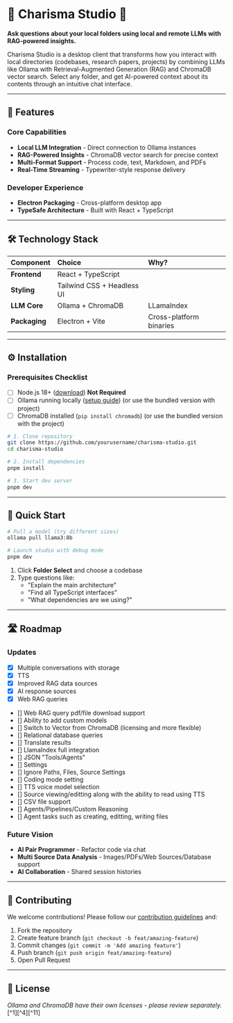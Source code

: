 # 🌟 Charisma Studio 🌟

**Ask questions about your local folders using local and remote LLMs with RAG-powered insights.**

Charisma Studio is a desktop client that transforms how you interact with local directories (codebases, research papers, projects) by combining LLMs like Ollama with Retrieval-Augmented Generation (RAG) and ChromaDB vector search. Select any folder, and get AI-powered context about its contents through an intuitive chat interface.

---

## 🚀 Features

### Core Capabilities

- **Local LLM Integration** - Direct connection to Ollama instances
- **RAG-Powered Insights** - ChromaDB vector search for precise context
- **Multi-Format Support** - Process code, text, Markdown, and PDFs
- **Real-Time Streaming** - Typewriter-style response delivery

### Developer Experience

- **Electron Packaging** - Cross-platform desktop app
- **TypeSafe Architecture** - Built with React + TypeScript

---

## 🛠 Technology Stack

| Component | Choice | Why? |
| :-- | :-- | :-- |
| **Frontend** | React + TypeScript |
| **Styling** | Tailwind CSS + Headless UI |
| **LLM Core** | Ollama + ChromaDB | LLamaIndex | Local-first, privacy focused |
| **Packaging** | Electron + Vite | Cross-platform binaries |


---

## ⚙️ Installation

### Prerequisites Checklist

- [ ] Node.js 18+ ([download](https://nodejs.org/))
**Not Required**
- [ ] Ollama running locally ([setup guide](https://ollama.com/)) (or use the bundled version with project)
- [ ] ChromaDB installed (`pip install chromadb`) (or use the bundled version with the project)

```bash
# 1. Clone repository
git clone https://github.com/yourusername/charisma-studio.git
cd charisma-studio

# 2. Install dependencies
pnpm install

# 3. Start dev server
pnpm dev
```


---

## 🏁 Quick Start

```bash
# Pull a model (try different sizes)
ollama pull llama3:8b

# Launch studio with debug mode
pnpm dev
```

1. Click **Folder Select** and choose a codebase
2. Type questions like:
    - "Explain the main architecture"
    - "Find all TypeScript interfaces"
    - "What dependencies are we using?"

---

## 🛣 Roadmap

### Updates

- [x] Multiple conversations with storage
- [x] TTS
- [x] Improved RAG data sources
- [x] AI response sources
- [x] Web RAG queries
- [] Web RAG query pdf/file download support
- [] Ability to add custom models
- [] Switch to Vector from ChromaDB (licensing and more flexible)
- [] Relational database queries
- [] Translate results
- [] LlamaIndex full integration
- [] JSON "Tools/Agents"
- [] Settings
- [] Ignore Paths, Files, Source Settings
- [] Coding mode setting
- [] TTS voice model selection
- [] Source viewing/editting along with the ability to read using TTS
- [] CSV file support
- [] Agents/Pipelines/Custom Reasoning
- [] Agent tasks such as creating, editting, writing files

### Future Vision

- **AI Pair Programmer** - Refactor code via chat
- **Multi Source Data Analysis** - Images/PDFs/Web Sources/Database support
- **AI Collaboration** - Shared session histories

---

## 🤝 Contributing

We welcome contributions! Please follow our [contribution guidelines](CONTRIBUTING.md) and:

1. Fork the repository
2. Create feature branch (`git checkout -b feat/amazing-feature`)
3. Commit changes (`git commit -m 'Add amazing feature'`)
4. Push branch (`git push origin feat/amazing-feature`)
5. Open Pull Request

---

## 📜 License

*Ollama and ChromaDB have their own licenses - please review separately.*[^1][^4][^11]
